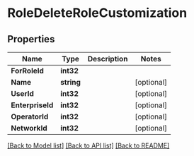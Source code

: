 # RoleDeleteRoleCustomization

## Properties

Name | Type | Description | Notes
------------ | ------------- | ------------- | -------------
**ForRoleId** | **int32** |  | 
**Name** | **string** |  | [optional] 
**UserId** | **int32** |  | [optional] 
**EnterpriseId** | **int32** |  | [optional] 
**OperatorId** | **int32** |  | [optional] 
**NetworkId** | **int32** |  | [optional] 

[[Back to Model list]](../README.md#documentation-for-models) [[Back to API list]](../README.md#documentation-for-api-endpoints) [[Back to README]](../README.md)


